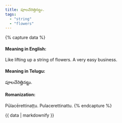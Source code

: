 ```yaml
---
title: పూలచేరెత్తినట్టు.
tags:
  - "string"
  - "flowers"
---
```


{% capture data %}
#### Meaning in English:
Like lifting up a string of flowers.
A very easy business.

#### Meaning in Telugu:
పూలచేరెత్తినట్టు.

#### Romanization:
Pūlacērettinaṭṭu.
Pulacerettinattu.
{% endcapture %}

{{ data | markdownify }}

